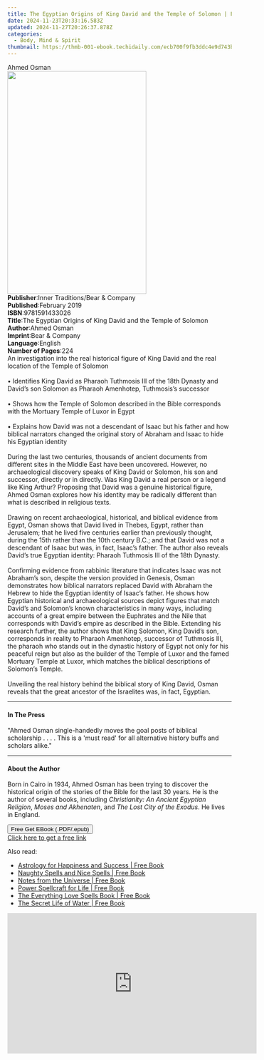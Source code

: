 ```yaml
---
title: The Egyptian Origins of King David and the Temple of Solomon | Free Book
date: 2024-11-23T20:33:16.583Z
updated: 2024-11-27T20:26:37.878Z
categories:
  - Body, Mind & Spirit
thumbnail: https://thmb-001-ebook.techidaily.com/ecb700f9fb3ddc4e9d743bc8c3011855dd6c79de772971bcef2fad92d862d69e.jpg
---
```

<main id="book-container">
  <div class="flex flex-col">
    <div class="book-brief flex-1 py-6 px-4 sm:p-6 md:py-10 md:px-8">
      <!-- brief-->
      <div class="book-brief-main">Ahmed Osman</div>
    </div>
    <div
      class="book-meta-info flex-1 grid gap-4 col-start-1 col-end-3 row-start-1 sm:mb-6 sm:grid-cols-4 lg:gap-6 lg:col-start-2 lg:row-end-6 lg:row-span-6 lg:mb-0"
    >
      <div
        class="book-meta-info-left place-content-center mt-4 p-4 text-sm leading-6 col-start-2 col-span-2 dark:text-slate-400"
      >
        <img
          class="w-full h-500 object-cover rounded-lg sm:h-255 sm:col-span-2 lg:col-span-full"
          src="https://img-001-ebook.techidaily.com/1b55904533959b165def0c97fe726cf0e632cc09437856a7620c59663177a35f.jpg"
          alt=""
          width="312"
          height="500"
        />
      </div>
      <div
        class="book-meta-info-right mt-2 col-start-1 row-start-2 col-span-3 self-center"
      >
        <!-- meta data  -->
        <div class="flex flex-col px-4 md:px-8">
          <div class="flex-1">
            <strong>Publisher</strong>:<span class="px-2"
              >Inner Traditions/Bear &amp; Company</span
            >
          </div>
          <div class="flex-1">
            <strong>Published</strong>:<span class="px-2">February 2019</span>
          </div>
          <div class="flex-1">
            <strong>ISBN</strong>:<span class="px-2">9781591433026</span>
          </div>
          <div class="flex-1">
            <strong>Title</strong>:<span class="px-2"
              >The Egyptian Origins of King David and the Temple of
              Solomon</span
            >
          </div>
          <div class="flex-1">
            <strong>Author</strong>:<span class="px-2">Ahmed Osman</span>
          </div>
          <div class="flex-1">
            <strong>Imprint</strong>:<span class="px-2"
              >Bear &amp; Company</span
            >
          </div>
          <div class="flex-1">
            <strong>Language</strong>:<span class="px-2">English</span>
          </div>
          <div class="flex-1">
            <strong>Number of Pages</strong>:<span class="px-2">224</span>
          </div>
        </div>
      </div>
    </div>
    <div class="book-description flex-1 py-6 px-4 sm:p-6 md:py-10 md:px-8">
      <div class="book-description-main">
        <div accordion-content="" id="description">
          An investigation into the real historical figure of King David and the
          real location of the Temple of Solomon <br /><br />• Identifies King
          David as Pharaoh Tuthmosis III of the 18th Dynasty and David’s son
          Solomon as Pharaoh Amenhotep, Tuthmosis’s successor <br /><br />•
          Shows how the Temple of Solomon described in the Bible corresponds
          with the Mortuary Temple of Luxor in Egypt <br /><br />• Explains how
          David was not a descendant of Isaac but his father and how biblical
          narrators changed the original story of Abraham and Isaac to hide his
          Egyptian identity <br /><br />During the last two centuries, thousands
          of ancient documents from different sites in the Middle East have been
          uncovered. However, no archaeological discovery speaks of King David
          or Solomon, his son and successor, directly or in directly. Was King
          David a real person or a legend like King Arthur? Proposing that David
          was a genuine historical figure, Ahmed Osman explores how his identity
          may be radically different than what is described in religious texts.
          <br /><br />Drawing on recent archaeological, historical, and biblical
          evidence from Egypt, Osman shows that David lived in Thebes, Egypt,
          rather than Jerusalem; that he lived five centuries earlier than
          previously thought, during the 15th rather than the 10th century B.C.;
          and that David was not a descendant of Isaac but was, in fact, Isaac’s
          father. The author also reveals David’s true Egyptian identity:
          Pharaoh Tuthmosis III of the 18th Dynasty. <br /><br />Confirming
          evidence from rabbinic literature that indicates Isaac was not
          Abraham’s son, despite the version provided in Genesis, Osman
          demonstrates how biblical narrators replaced David with Abraham the
          Hebrew to hide the Egyptian identity of Isaac’s father. He shows how
          Egyptian historical and archaeological sources depict figures that
          match David’s and Solomon’s known characteristics in many ways,
          including accounts of a great empire between the Euphrates and the
          Nile that corresponds with David’s empire as described in the Bible.
          Extending his research further, the author shows that King Solomon,
          King David’s son, corresponds in reality to Pharaoh Amenhotep,
          successor of Tuthmosis III, the pharaoh who stands out in the dynastic
          history of Egypt not only for his peaceful reign but also as the
          builder of the Temple of Luxor and the famed Mortuary Temple at Luxor,
          which matches the biblical descriptions of Solomon’s Temple.
          <br /><br />Unveiling the real history behind the biblical story of
          King David, Osman reveals that the great ancestor of the Israelites
          was, in fact, Egyptian.
        </div>
        <div class="accordion-fader"></div>
      </div>
    </div>
    <div class="book-excerpts flex-1 py-6 px-4 sm:p-6 md:py-10 md:px-8">
      <!-- excerpts-->
      <div class="book-excerpts-main">
        <hr />
        <h4 class="placeholder placeholder-heading">
          <span>In The Press</span>
        </h4>
        <p>
          "Ahmed Osman single-handedly moves the goal posts of biblical
          scholarship . . . . This is a 'must read' for all alternative history
          buffs and scholars alike."
        </p>
      </div>
    </div>
    <div class="book-about-author flex-1 py-6 px-4 sm:p-6 md:py-10 md:px-8">
      <!-- about author-->
      <div class="book-main-author-main">
        <hr />
        <h4 class="placeholder placeholder-heading">
          <span>About the Author</span>
        </h4>
        <p>
          Born in Cairo in 1934, Ahmed Osman has been trying to discover the
          historical origin of the stories of the Bible for the last 30 years.
          He is the author of several books, including
          <i>Christianity: An Ancient Egyptian Religion</i>,
          <i>Moses and Akhenaten</i>, and <i>The Lost City of the Exodus</i>. He
          lives in England.
        </p>
      </div>
    </div>
    <div class="book-free-get flex-1 py-6 px-4 sm:p-6 md:py-10 md:px-8">
      <button
        id="btn-free-get"
        class="bg-blue-500 hover:bg-blue-700 text-white font-bold py-2 px-4 rounded"
      >
        Free Get EBook (.PDF/.epub)
      </button>
      <div id="countdown-display" class="px-2 text-lg mt-2"></div>
      <a
        id="free-link"
        class="hidden bg-blue-500 hover:bg-blue-700 text-white font-bold py-2 px-4 rounded"
        href="https://www.ebooks.com/en-us/book/96164930/the-egyptian-origins-of-king-david-and-the-temple-of-solomon/ahmed-osman/"
        target="_blank"
        >Click here to get a free link</a
      >
    </div>
    <script>
      let countdownTime = 0;
      let countdownInterval = null;
      document
        .getElementById('btn-free-get')
        .addEventListener('click', startCountdown);
      function startCountdown() {
        countdownTime = new Date().getTime() + 60000 * 3;
        countdownInterval = setInterval(updateCountdown, 1000);
        document.getElementById('btn-free-get').disabled = true;
        document
          .getElementById('btn-free-get')
          .classList.add('bg-gray-500', 'cursor-not-allowed');
      }
      function updateCountdown() {
        let currentTime = new Date().getTime();
        let timeLeft = countdownTime - currentTime;
        let secondsLeft = Math.floor(timeLeft / 1000);
        document.getElementById('countdown-display').innerHTML =
          `Remaining time: ${secondsLeft} seconds.`;
        if (secondsLeft <= 0) {
          clearInterval(countdownInterval);
          document.getElementById('btn-free-get').classList.add('hidden');
          document.getElementById('free-link').classList.remove('hidden');
          document.getElementById('countdown-display').innerHTML = '';
        }
      }
    </script>
  </div>
</main>

<ins class="adsbygoogle"
      style="display:block"
      data-ad-client="ca-pub-7571918770474297"
      data-ad-slot="8358498916"
      data-ad-format="auto"
      data-full-width-responsive="true"></ins>
    

<span class="atpl-alsoreadstyle">Also read:</span>
<div><ul>
<li><a href="https://novels-ebooks.techidaily.com/211316033-9781507207833-astrology-for-happiness-and-success/"><u>Astrology for Happiness and Success | Free Book</u></a></li>
<li><a href="https://novels-ebooks.techidaily.com/211315690-9781440517761-naughty-spells-and-nice-spells/"><u>Naughty Spells and Nice Spells | Free Book</u></a></li>
<li><a href="https://novels-ebooks.techidaily.com/211316013-9781416558446-notes-from-the-universe/"><u>Notes from the Universe | Free Book</u></a></li>
<li><a href="https://novels-ebooks.techidaily.com/211315778-9781440520938-power-spellcraft-for-life/"><u>Power Spellcraft for Life | Free Book</u></a></li>
<li><a href="https://novels-ebooks.techidaily.com/211315762-9781605502274-the-everything-love-spells-book/"><u>The Everything Love Spells Book | Free Book</u></a></li>
<li><a href="https://novels-ebooks.techidaily.com/211315692-9781451656862-the-secret-life-of-water/"><u>The Secret Life of Water | Free Book</u></a></li>
</ul></div>

<!-- affiliate ads begin -->
<iframe width="560" height="315" src="https://www.youtube.com/embed/-yZKNLxj3po?si=-RbF6nCJEVlHWP-M&autoplay=1" title="YouTube video player" frameborder="0" allow="accelerometer; autoplay; clipboard-write; encrypted-media; gyroscope; picture-in-picture; web-share" referrerpolicy="strict-origin-when-cross-origin" allowfullscreen></iframe>
<!-- affiliate ads end -->

